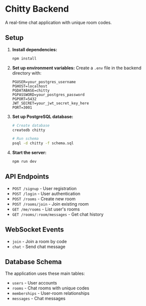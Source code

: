 # Chitty Backend

A real-time chat application with unique room codes.

## Setup

1. **Install dependencies:**
   ```bash
   npm install
   ```

2. **Set up environment variables:**
   Create a `.env` file in the backend directory with:
   ```
   PGUSER=your_postgres_username
   PGHOST=localhost
   PGDATABASE=chitty
   PGPASSWORD=your_postgres_password
   PGPORT=5432
   JWT_SECRET=your_jwt_secret_key_here
   PORT=3001
   ```

3. **Set up PostgreSQL database:**
   ```bash
   # Create database
   createdb chitty
   
   # Run schema
   psql -d chitty -f schema.sql
   ```

4. **Start the server:**
   ```bash
   npm run dev
   ```

## API Endpoints

- `POST /signup` - User registration
- `POST /login` - User authentication
- `POST /rooms` - Create new room
- `POST /rooms/join` - Join existing room
- `GET /me/rooms` - List user's rooms
- `GET /rooms/:room/messages` - Get chat history

## WebSocket Events

- `join` - Join a room by code
- `chat` - Send chat message

## Database Schema

The application uses these main tables:
- `users` - User accounts
- `rooms` - Chat rooms with unique codes
- `memberships` - User-room relationships
- `messages` - Chat messages
